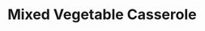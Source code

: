 ---
layout: recipe
title: "Mixed Vegetable Casserole"

ingredients:
- 1 large mixed vegetables, cooked and drained
- 1 can cream of mushroom soup
- ½ 8oz package processed loaf cheese, cut cubed
- ¾ cup margarine, melted
- 1 cup of fresh bread, cut into cubes

directions:
- Mix soup, vegetables, and cheese in Casserole.
- Soak bread in melted butter. Pour over the vegetable mixture
- Bake for 30 minutes until the top is golden brown.
---